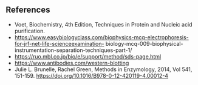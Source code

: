 ## References

- Voet, Biochemistry, 4th Edition, Techniques in Protein and Nucleic acid purification.
-  https://www.easybiologyclass.com/biophysics-mcq-electrophoresis-for-jrf-net-life-scienceexamination-
biology-mcq-009-biophysical-instrumentation-separation-techniques-part-1/
-  https://ruo.mbl.co.jp/bio/e/support/method/sds-page.html
-  https://www.antibodies.com/western-blotting
-  Julie L. Brunelle, Rachel Green, Methods in Enzymology, 2014, Vol 541, 151-159.
https://doi.org/10.1016/B978-0-12-420119-4.00012-4